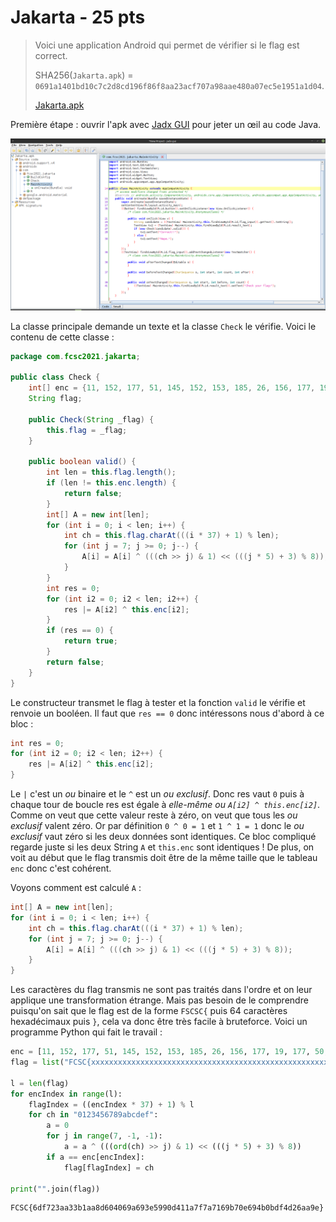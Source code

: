 # Jakarta - 25 pts

>  Voici une application Android qui permet de vérifier si le flag est correct.
>
> SHA256(`Jakarta.apk`) = `0691a1401bd10c7c2d8cd196f86f8aa23acf707a98aae480a07ec5e1951a1d04`.
>
> [Jakarta.apk](Jakarta.apk)

Première étape : ouvrir l'apk avec [Jadx GUI](https://github.com/skylot/jadx) pour jeter un œil au code Java.

![Capture d'écran](jadx.png)

La classe principale demande un texte et la classe `Check` le vérifie. Voici le contenu de cette classe :

```java
package com.fcsc2021.jakarta;

public class Check {
    int[] enc = {11, 152, 177, 51, 145, 152, 153, 185, 26, 156, 177, 19, 177, 50, 156, 26, 156, 35, 176, 159, 185, 185, 185, 26, 19, 152, 177, 50, 144, 144, 176, 177, 26, 184, 190, 50, 11, 26, 51, 26, 26, 156, 19, 58, 148, 19, 176, 51, 26, 177, 58, 58, 144, 139, 152, 50, 185, 153, 177, 153, 144, 26, 176, 144, 50, 156, 145, 153, 156, 156};
    String flag;

    public Check(String _flag) {
        this.flag = _flag;
    }

    public boolean valid() {
        int len = this.flag.length();
        if (len != this.enc.length) {
            return false;
        }
        int[] A = new int[len];
        for (int i = 0; i < len; i++) {
            int ch = this.flag.charAt(((i * 37) + 1) % len);
            for (int j = 7; j >= 0; j--) {
                A[i] = A[i] ^ (((ch >> j) & 1) << (((j * 5) + 3) % 8));
            }
        }
        int res = 0;
        for (int i2 = 0; i2 < len; i2++) {
            res |= A[i2] ^ this.enc[i2];
        }
        if (res == 0) {
            return true;
        }
        return false;
    }
}
```

Le constructeur transmet le flag à tester et la fonction `valid` le vérifie et renvoie un booléen. Il faut que `res == 0` donc intéressons nous d'abord à ce bloc :

```java
int res = 0;
for (int i2 = 0; i2 < len; i2++) {
    res |= A[i2] ^ this.enc[i2];
}
```

Le `|` c'est un *ou* binaire et le `^` est un *ou exclusif*. Donc res vaut `0` puis à chaque tour de boucle res est égale à *elle-même ou `A[i2] ^ this.enc[i2]`*. Comme on veut que cette valeur reste à zéro, on veut que tous les *ou exclusif* valent zéro. Or par définition `0 ^ 0 = 1` et `1 ^ 1 = 1` donc le *ou exclusif* vaut zéro si les deux données sont identiques. Ce bloc compliqué regarde juste si les deux String `A` et `this.enc` sont identiques ! De plus, on voit au début que le flag transmis doit être de la même taille que le tableau `enc` donc c'est cohérent.

Voyons comment est calculé `A` :

```java
int[] A = new int[len];
for (int i = 0; i < len; i++) {
    int ch = this.flag.charAt(((i * 37) + 1) % len);
    for (int j = 7; j >= 0; j--) {
        A[i] = A[i] ^ (((ch >> j) & 1) << (((j * 5) + 3) % 8));
    }
}
```

Les caractères du flag transmis ne sont pas traités dans l'ordre et on leur applique une transformation étrange. Mais pas besoin de le comprendre puisqu'on sait que le flag est de la forme `FSCSC{`  puis 64 caractères hexadécimaux puis `}`, cela va donc être très facile à bruteforce. Voici un programme Python qui fait le travail :

```python
enc = [11, 152, 177, 51, 145, 152, 153, 185, 26, 156, 177, 19, 177, 50, 156, 26, 156, 35, 176, 159, 185, 185, 185, 26, 19, 152, 177, 50, 144, 144, 176, 177, 26, 184, 190, 50, 11, 26, 51, 26, 26, 156, 19, 58, 148, 19, 176, 51, 26, 177, 58, 58, 144, 139, 152, 50, 185, 153, 177, 153, 144, 26, 176, 144, 50, 156, 145, 153, 156, 156]
flag = list("FCSC{xxxxxxxxxxxxxxxxxxxxxxxxxxxxxxxxxxxxxxxxxxxxxxxxxxxxxxxxxxxxxxxx}")

l = len(flag)
for encIndex in range(l):
    flagIndex = ((encIndex * 37) + 1) % l
    for ch in "0123456789abcdef":
        a = 0
        for j in range(7, -1, -1):
            a = a ^ (((ord(ch) >> j) & 1) << (((j * 5) + 3) % 8))
        if a == enc[encIndex]:
            flag[flagIndex] = ch

print("".join(flag))
```

```
FCSC{6df723aa33b1aa8d604069a693e5990d411a7f7a7169b70e694b0bdf4d26aa9e}
```


